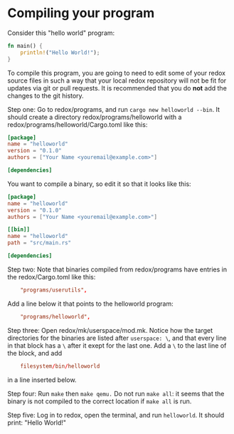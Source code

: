 # Compiling your program

Consider this "hello world" program:


```rust
fn main() {
    println!("Hello World!");
}
```

To compile this program, you are going to need to edit some of your redox source files in such a way that your local redox repository will not be fit for updates via git or pull requests. It is recommended that you do __not__ add the changes to the git history.

Step one: Go to redox/programs, and run `cargo new helloworld --bin`. It should create a directory redox/programs/helloworld with a redox/programs/helloworld/Cargo.toml like this:

```toml
[package]
name = "helloworld"
version = "0.1.0"
authors = ["Your Name <youremail@example.com>"]

[dependencies]
```
You want to compile a binary, so edit it so that it looks like this:

```toml
[package]
name = "helloworld"
version = "0.1.0"
authors = ["Your Name <youremail@example.com>"]

[[bin]]
name = "helloworld"
path = "src/main.rs"

[dependencies]
```

Step two: Note that binaries compiled from redox/programs have entries in the redox/Cargo.toml like this:

```toml
    "programs/userutils",
```

Add a line below it that points to the helloworld program:
```toml
    "programs/helloworld",
```

Step three: Open redox/mk/userspace/mod.mk. Notice how the target directories for the  binaries are listed after `userspace: \`, and that every line in that block has a `\` after it exept for the last one. Add a `\` to the last line of the block, and add

```toml
	filesystem/bin/helloworld
```

in a line inserted below.

Step four: Run `make` then `make qemu.` Do not run `make all`: it seems that the binary is not compiled to the correct location if `make all` is run.

Step five: Log in to redox, open the terminal, and run `helloworld`. It should print: "Hello World!"
